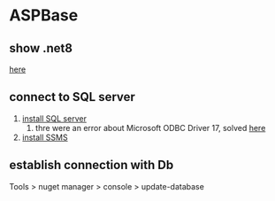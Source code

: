 # ASPBase

## show .net8
[here](https://anthonygiretti.com/2023/06/10/net-8-why-net-8-preview-doesnt-show-up-in-visual-studio-2022/)

## connect to SQL server

1. [install SQL server](https://www.microsoft.com/en-us/sql-server/sql-server-downloads)
	1. thre were an error about Microsoft ODBC Driver 17, solved [here](https://www.youtube.com/watch?v=3aBCNdu2VQI)
2. [install SSMS](https://learn.microsoft.com/en-us/sql/ssms/download-sql-server-management-studio-ssms?view=sql-server-ver16)


## establish connection with Db

Tools > nuget manager > console > update-database